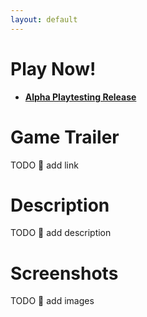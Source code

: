 ```yaml
---
layout: default
---
```


# Play Now!

* [**Alpha Playtesting Release**](https://lizzy.wiki/trapped/release/alpha/)

# Game Trailer

TODO :bug: add link

# Description

TODO :bug: add description

# Screenshots

TODO :bug: add images
